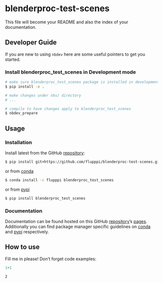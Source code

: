# blenderproc-test-scenes


<!-- WARNING: THIS FILE WAS AUTOGENERATED! DO NOT EDIT! -->

This file will become your README and also the index of your
documentation.

## Developer Guide

If you are new to using `nbdev` here are some useful pointers to get you
started.

### Install blenderproc_test_scenes in Development mode

``` sh
# make sure blenderproc_test_scenes package is installed in development mode
$ pip install -e .

# make changes under nbs/ directory
# ...

# compile to have changes apply to blenderproc_test_scenes
$ nbdev_prepare
```

## Usage

### Installation

Install latest from the GitHub
[repository](https://github.com/flupppi/blenderproc-test-scenes):

``` sh
$ pip install git+https://github.com/flupppi/blenderproc-test-scenes.git
```

or from [conda](https://anaconda.org/flupppi/blenderproc-test-scenes)

``` sh
$ conda install -c flupppi blenderproc_test_scenes
```

or from [pypi](https://pypi.org/project/blenderproc-test-scenes/)

``` sh
$ pip install blenderproc_test_scenes
```

### Documentation

Documentation can be found hosted on this GitHub
[repository](https://github.com/flupppi/blenderproc-test-scenes)’s
[pages](https://flupppi.github.io/blenderproc-test-scenes/).
Additionally you can find package manager specific guidelines on
[conda](https://anaconda.org/flupppi/blenderproc-test-scenes) and
[pypi](https://pypi.org/project/blenderproc-test-scenes/) respectively.

## How to use

Fill me in please! Don’t forget code examples:

``` python
1+1
```

    2
